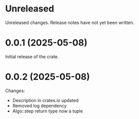 Unreleased
===
Unreleased changes. Release notes have not yet been written.


0.0.1 (2025-05-08)
===
Initial release of the crate.

0.0.2 (2025-05-08)
===
Changes:
* Description in crates.io updated
* Removed log dependency
* Algo::step return type now a tuple


